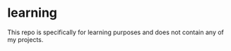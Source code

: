 # learning

This repo is specifically for learning purposes and does not contain any of my projects.

